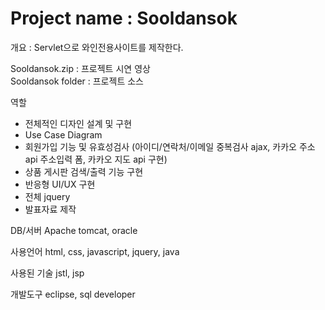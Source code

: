 # Project name : Sooldansok
개요 : Servlet으로 와인전용사이트를 제작한다.

Sooldansok.zip : 프로젝트 시연 영상 <br>
Sooldansok folder : 프로젝트 소스

역할
- 전체적인 디자인 설계 및 구현
- Use Case Diagram
- 회원가입 기능 및 유효성검사
  (아이디/연락처/이메일 중복검사 ajax, 카카오 주소 api 주소입력 폼, 카카오 지도 api 구현)
- 상품 게시판 검색/출력 기능 구현
- 반응형 UI/UX 구현
- 전체 jquery
- 발표자료 제작

DB/서버
Apache tomcat, oracle

사용언어
html, css, javascript, jquery, java

사용된 기술
jstl, jsp

개발도구
eclipse, sql developer


